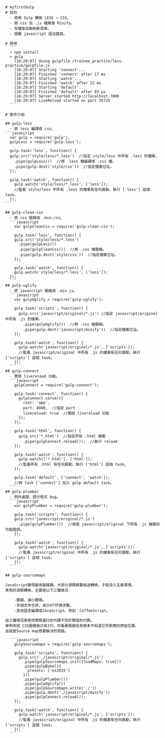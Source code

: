 	# myfirstGulp
	# 目的
	  - 使用 Gulp 轉換 LESS → CSS。
	  - 將.css 及 .js 檔案做 Minify。
	  - 存檔後自動刷新頁面。
	  - 提醒 javascript 語法錯誤。

	# 使用
	  ```
	  > npm install
	  > gulp
	    [16:29:07] Using gulpfile /trainee_practice/less-practice/gulpfile.js
	    [16:29:07] Starting 'connect'...
	    [16:29:07] Finished 'connect' after 17 ms
	    [16:29:07] Starting 'watch'...
	    [16:29:07] Finished 'watch' after 22 ms
	    [16:29:07] Starting 'default'...
	    [16:29:07] Finished 'default' after 65 μs
	    [16:29:07] Server started http://localhost:7000
	    [16:29:07] LiveReload started on port 35729
	  ```

	# 套件介紹

	## gulp-less
	  - 將 less 編譯成 css。
	```javascript
	  var gulp = require('gulp'),
	  gulpLess = require('gulp-less');

	  gulp.task('less', function() {
	  gulp.src('style/less/*.less')  //指定 style/less 中所有 .less 的檔案。
	    .pipe(gulpLess())  //將 .less 檔編譯成 .css 檔。
	    .pipe(gulp.dest('style/css'))  //指定檔案位址。
	  });

	  gulp.task('watch', function() {
	    gulp.watch('style/less/*.less', ['less']);
	    //監看 style/less 中所有 .less 的檔案有任何異動，執行 ['less'] 這個 task。
	  });
	```

	## gulp-clean-css
	  - 將 css 壓縮成 .min.css。
	  ```javascript
	    var gulpCleanCss = require('gulp-clean-css');

	    gulp.task('less', function() {
	    gulp.src('style/less/*.less')
	      .pipe(gulpLess())
	      .pipe(gulpCleanCss())  //將 .css 檔壓縮。
	      .pipe(gulp.dest('style/css'))  //指定檔案位址。
	    });

	    gulp.task('watch', function() {
	    gulp.watch('style/less/*.less', ['less']);
	  });
	  ```
	## gulp-uglify
	  - 將 javascript 壓縮成 .min.js。
	  ```javascript
	    var gulpUglify = require('gulp-uglify');

	    gulp.task('scripts', function() {
	      gulp.src('javascript/original/*.js') //指定 javascript/original 中所有 .js 的檔案。
	        .pipe(gulpUglify())  //將 .css 檔壓縮。
	        .pipe(gulp.dest('javascript/minify'))  //指定檔案位址。
	    });

	    gulp.task('watch', function() {
	      gulp.watch('javascript/original/*.js', ['scripts']);
	      //監看 javascript/original 中所有 .js 的檔案有任何異動，執行 ['scripts'] 這個 task。
	    });
	  ```
	## gulp-connect
	  - 實現 livereload 功能。
	  ```javascript
	    gulpConnect = require('gulp-connect');

	    gulp.task('connect', function() {
	      gulpConnect.server({
	        root: 'app',
	        port: 8000,  //指定 port
	        livereload: true  //開啟 livereload 功能
	      });
	    });

	    gulp.task('html', function() {
	      gulp.src('*.html')  //指定所有 .html 檔案
	        .pipe(gulpConnect.reload());  //執行 reload
	    });

	    gulp.task('watch', function() {
	      gulp.watch(['*.html'], ['html']);
	      //監看所有 .html 有任何異動，執行 ['html'] 這個 task。
	    });

	    gulp.task('default', ['connect', 'watch']);
	    //將 task ['connect'] 加入 gulp default task。
	  ```
	## gulp-plumber
	  - 例外處理，提示程式 bug。
	  ```javascript
	    var gulpPlumber = require('gulp-plumber');

	    gulp.task('scripts', function() {
	    gulp.src('javascript/original/*.js')
	      .pipe(gulpPlumber())  //檢查 javascript/original 下所有 .js 檔案的可能錯誤。
	    });

	    gulp.task('watch', function() {
	      gulp.watch('javascript/original/*.js', ['scripts']);
	      //監看 javascript/original 中所有 .js 的檔案有任何異動，執行 ['scripts'] 這個 task。
	    });
	  ```

	## gulp-sourcemaps

	JavaScript變得越來越複雜。大部分源碼都要經過轉換，才能投入生產環境。
	常見的源碼轉換，主要是以下三種情況：

		-壓縮，減小體積。
		-多個文件合併，減少HTTP請求數。
		-其他語言編譯成JavaScript。例如：CoffeeScript。

	這三種情況將使得實際運行的代碼不同於開發的代碼。
	舉例來說 CSS壓縮後只有1行。你看著報錯信息根本不知道它所對應的原始位置。
	這就是Source map想要解決的問題。

	  ```javascript
	    gulpSourcemaps = require('gulp-sourcemaps');

	    gulp.task('scripts', function() {
	      gulp.src('./javascript/original/*.js')
	        .pipe(gulpSourcemaps.init({loadMaps: true}))
	        .pipe(gulpBabel({
	          presets: ['es2015']
	        }))
	        .pipe(gulpPlumber())
	        .pipe(gulpUglify())
	        .pipe(gulpSourcemaps.write('./'))
	        .pipe(gulp.dest('./javascript/minify'))
	        .pipe(gulpConnect.reload());
	    });

	    gulp.task('watch', function() {
	      gulp.watch('javascript/original/*.js', ['scripts']);
	      //監看 javascript/original 中所有 .js 的檔案有任何異動，執行 ['scripts'] 這個 task。
	    });
	  ```